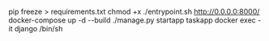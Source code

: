 pip freeze > requirements.txt
chmod +x ./entrypoint.sh
http://0.0.0.0:8000/
docker-compose up -d --build
./manage.py startapp taskapp
docker exec -it django /bin/sh

